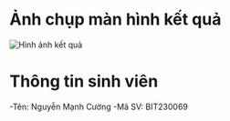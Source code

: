 # Ảnh chụp màn hình kết quả

![Hình ảnh kết quả](![image](https://github.com/user-attachments/assets/a0cee8ff-012c-4182-9baa-7d5cf92a1f88)
)

# Thông tin sinh viên
-Tên: Nguyễn Mạnh Cường
-Mã SV: BIT230069
